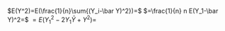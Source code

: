 $E(Y^2)=E(\frac{1}{n}\sum{(Y_i-\bar Y)^2})=$
$=\frac{1}{n} n E(Y_1-\bar Y)^2=$ 
$=E(Y_1^2-2Y_1\bar Y+Y^2)=$ 
